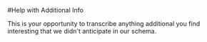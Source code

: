 #Help with Additional Info

This is your opportunity to transcribe anything additional you find interesting that we didn't anticipate in our schema.
